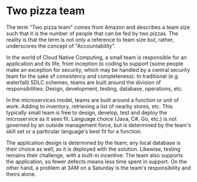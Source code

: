 # Two pizza team

The term "Two pizza team" comes from Amazon and describes a team size such that it is the number of people that can be fed by two pizzas. The reality is that the term is not only a reference to team size but, rather, underscores the concept of "Accountability".

In the world of Cloud Native Computing, a small team is responsible for an application and its life, from inception to coding to support (some people make an exception for security, which may be handled by a central security team for the sake of consistency and completeness). In traditional (e.g. waterfall) SDLC schemes, teams are built around the division of responsibilities: Design, development, testing, database, operations, etc.

In the microservices model, teams are built around a function or unit of work: Adding to inventory, retrieving a list of nearby stores, etc. This typically small team is free to design, develop, test and deploy the microservice as it sees fit. Language choice (Java, C#, Go, etc.) is not governed by an outside management force, but is determined by the team's skill set or a particular language's best fit for a function.

The application design is determined by the team; any local database is their choice as well, as it is deployed with the solution. Likewise, testing remains their challenge, with a built-in incentive: The team also supports the application, so fewer defects means less time spent in support. On the other hand, a problem at 3AM on a Saturday is the team's responsibility and theirs alone.
